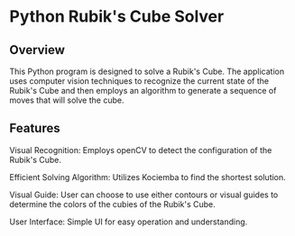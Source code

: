 # Python Rubik's Cube Solver

## Overview
This Python program is designed to solve a Rubik's Cube. The application uses computer vision techniques to recognize the current state of the Rubik's Cube and then employs an algorithm to generate a sequence of moves that will solve the cube.

## Features
Visual Recognition: Employs openCV to detect the configuration of the Rubik's Cube.

Efficient Solving Algorithm: Utilizes Kociemba to find the shortest solution.

Visual Guide: User can choose to use either contours or visual guides to determine the colors of the cubies of the Rubik's Cube.

User Interface: Simple UI for easy operation and understanding.
